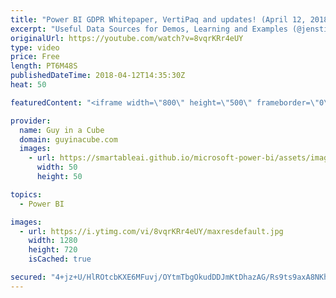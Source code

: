 ```yaml
---
title: "Power BI GDPR Whitepaper, VertiPaq and updates! (April 12, 2018)"
excerpt: "Useful Data Sources for Demos, Learning and Examples (@jenstirrup) https://jenstirrup.com/2018/04/09/useful-data-sources-for-demos-learning-and-examples/  Why is Vertipaq so fast? Part 3: Segment Elimination (@CurbalEN) https://www.youtube.com/watch?v=A67tsJ03Afs  Power BI GDPR Whitepaper https://servicetrust.microsoft.com/ViewPage/TrustDocuments?command=Download&downloadType=Document&downloadId=5bd4c466-277b-4726-b9e0-f816ac12872d&docTab=6d000410-c9e9-11e7-9a91-892aae8839ad_FAQ_and_White_Papers"
originalUrl: https://youtube.com/watch?v=8vqrKRr4eUY
type: video
price: Free
length: PT6M48S
publishedDateTime: 2018-04-12T14:35:30Z
heat: 50

featuredContent: "<iframe width=\"800\" height=\"500\" frameborder=\"0\" src=\"https://www.youtube.com/embed/8vqrKRr4eUY\" allow=\"accelerometer; autoplay; encrypted-media; gyroscope; picture-in-picture\" allowfullscreen></iframe>"

provider:
  name: Guy in a Cube
  domain: guyinacube.com
  images:
    - url: https://smartableai.github.io/microsoft-power-bi/assets/images/organizations/guyinacube.com-50x50.jpg
      width: 50
      height: 50

topics:
  - Power BI

images:
  - url: https://i.ytimg.com/vi/8vqrKRr4eUY/maxresdefault.jpg
    width: 1280
    height: 720
    isCached: true

secured: "4+jz+U/HlROtcbKXE6MFuvj/OYtmTbgOkudDDJmKtDhazAG/Rs9ts9axA8NKhMmnRQy0iwQ03obkygND0rHzhjrL5bAC/sf2fB41Ryc+aWF3odN2PI5jq5fC8mjD/mpF96+JaD+kQgT+nxNNAQWSOus6vIYdzl0sTQnz6nokOnakri+P1NZ53OnJJmSlNUf9kbVz39FmCZv/7+PtSfIEtSKARxNGrH5CPibxBXflQZ8Gzbva3uhwkKUxqhvkGbpDiZkMc6b40Cg592arOguFcWy0O78QELqD+CswVWeV46N92rXYhYAJLMkE8hpLR9faEt23AzgiAfvjApSJ4ALxYEpbkD4V9qT/DK8rx1nEg/nGYMjIH68clcfWgzk3LnCvX7fqxGP5M9+VISHhAAz2xtLZcW85Q3sZ3fjjU9IZr0M=;XzNcleQdZP8u2f/JY8/J3A=="
---
```


